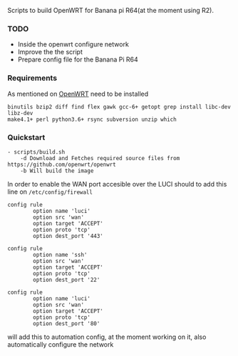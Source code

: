 Scripts to build OpenWRT for Banana pi R64(at the moment using R2).

### TODO
- Inside the openwrt configure network
- Improve the the script
- Prepare config file for the Banana Pi R64

### Requirements
As mentioned on [OpenWRT](https://openwrt.org/docs/guide-developer/build-system/install-buildsystem) need to be installed

```
binutils bzip2 diff find flex gawk gcc-6+ getopt grep install libc-dev libz-dev
make4.1+ perl python3.6+ rsync subversion unzip which
```

### Quickstart
	- scripts/build.sh
		-d Download and Fetches required source files from https://github.com/openwrt/openwrt
		-b Will build the image

In order to enable the WAN port accesible over the LUCI should to add this line on `/etc/config/firewall` 
```
config rule                                                                     
        option name 'luci'                                                      
        option src 'wan'                                                        
        option target 'ACCEPT'                                                  
        option proto 'tcp'                                                      
        option dest_port '443'                                                  
                                                                                
config rule                                                                     
        option name 'ssh'                                                       
        option src 'wan'                                                        
        option target 'ACCEPT'                                                  
        option proto 'tcp'                                                      
        option dest_port '22'                                                   
                                                                                
config rule                                                                     
        option name 'luci'                                                      
        option src 'wan'                                                        
        option target 'ACCEPT'                                                  
        option proto 'tcp'                                                      
        option dest_port '80'  
```
will add this to automation config, at the moment working on it, also automatically configure the network